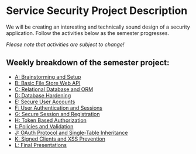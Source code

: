 # Service Security Project Description

We will be creating an interesting and technically sound design of a security application.
Follow the activities below as the semester progresses.

*Please note that activities are subject to change!*

## Weekly breakdown of the semester project:
- [A: Brainstorming and Setup](descriptions/005_brainstorm_setup.md)
- [B: Basic File Store Web API](descriptions/010_filestore_api.md)
- [C: Relational Database and ORM](descriptions/020_db_testing.md)
- [D: Database Hardening](descriptions/030_db_hardening.md)
- [E: Secure User Accounts](descriptions/040_secure_accounts.md)
- [F: User Authentication and Sessions](descriptions/050_authenticate_sessions.md)
- [G: Secure Session and Registration](descriptions/055_secure_sessions.md)
- [H: Token Based Authorization](descriptions/060_token_authorization.md)
- [I: Policies and Validation](descriptions/070_policies_validation_ssl.md)
- [J: OAuth Protocol and Single-Table Inheritance](descriptions/090_oauth_protocol.md)
- [K: Signed Clients and XSS Prevention](descriptions/100_client_side_security.md)
- [L: Final Presentations](descriptions/110_final_presentation.md)
